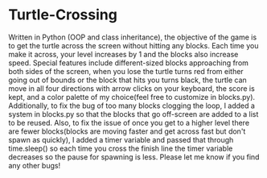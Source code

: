 # Turtle-Crossing
Written in Python (OOP and class inheritance), the objective of the game is to get the turtle across the screen without hitting any blocks. Each time you make it across, your level increases by 1 and the blocks also increase speed. Special features include different-sized blocks approaching from both sides of the screen, when you lose the turtle turns red from either going out of bounds or the block that hits you turns black, the turtle can move in all four directions with arrow clicks on your keyboard, the score is kept, and a color palette of my choice(feel free to customize in blocks.py). Additionally, to fix the bug of too many blocks clogging the loop, I added a system in blocks.py so that the blocks that go off-screen are added to a list to be reused. 
Also, to fix the issue of once you get to a higher level there are fewer blocks(blocks are moving faster and get across fast but don't spawn as quickly), I added a timer variable and passed that through time.sleep() so each time you cross the finish line the timer variable decreases so the pause for spawning is less. Please let me know if you find any other bugs!
